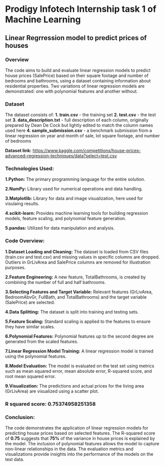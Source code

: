 # Prodigy Infotech Internship task 1 of Machine Learning
## Linear Regrression model to predict prices of houses

### Overview
The code aims to build and evaluate linear regression models to predict house prices (SalePrice) based on their square footage and number of bedrooms and bathrooms, using a dataset containing information about residential properties. Two variations of linear regression models are demonstrated: one with polynomial features and another without.

### Dataset

The dataset consists of:
**1. train.csv** - the training set
**2. test.csv** - the test set
**3. data_description.txt** - full description of each column, originally prepared by Dean De Cock but lightly edited to match the column names used here
**4. sample_submission.csv** - a benchmark submission from a linear regression on year and month of sale, lot square footage, and number of bedrooms

**Dataset link:** https://www.kaggle.com/competitions/house-prices-advanced-regression-techniques/data?select=test.csv

### Technologies Used:

**1.Python:** The primary programming language for the entire solution.

**2.NumPy:** Library used for numerical operations and data handling.

**3.Matplotlib:** Library for data and image visualization, here used for visulaing results.

**4.scikit-learn:** Provides machine learning tools for building regression models, feature scaling, and polynomial feature generation.

**5.pandas:** Utilized for data manipulation and analysis.

### Code Overview:

**1.Dataset Loading and Cleaning:** The dataset is loaded from CSV files (train.csv and test.csv) and missing values in specific columns are dropped. Outliers in GrLivArea and SalePrice columns are removed for illustration purposes.

**2.Feature Engineering:** A new feature, TotalBathrooms, is created by combining the number of full and half bathrooms.

**3.Selecting Features and Target Variable:** Relevant features (GrLivArea, BedroomAbvGr, FullBath, and TotalBathrooms) and the target variable (SalePrice) are selected.

**4.Data Splitting:** The dataset is split into training and testing sets.

**5.Feature Scaling:** Standard scaling is applied to the features to ensure they have similar scales.

**6.Polynomial Features:** Polynomial features up to the second degree are generated from the scaled features.

**7.Linear Regression Model Training:** A linear regression model is trained using the polynomial features.

**8.Model Evaluation:** The model is evaluated on the test set using metrics such as mean squared error, mean absolute error, R-squared score, and root mean squared error.

**9.Visualization:** The predictions and actual prices for the living area (GrLivArea) are visualized using a scatter plot.

### R squared score: 0.75374958251358

### Conclusion:
The code demonstrates the application of linear regression models for predicting house prices based on selected features. The R-squared score of **0.75** suggests that **75%** of the variance in house prices is explained by the model. The inclusion of polynomial features allows the model to capture non-linear relationships in the data. The evaluation metrics and visualizations provide insights into the performance of the models on the test data.
